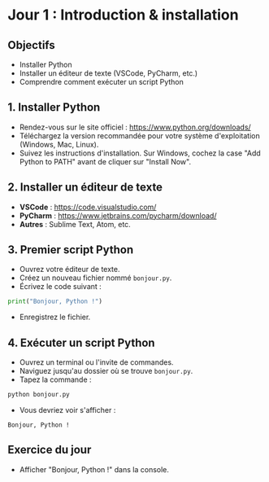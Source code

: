 # Jour 1 : Introduction & installation

## Objectifs
- Installer Python
- Installer un éditeur de texte (VSCode, PyCharm, etc.)
- Comprendre comment exécuter un script Python

## 1. Installer Python
- Rendez-vous sur le site officiel : https://www.python.org/downloads/
- Téléchargez la version recommandée pour votre système d'exploitation (Windows, Mac, Linux).
- Suivez les instructions d'installation. Sur Windows, cochez la case "Add Python to PATH" avant de cliquer sur "Install Now".

## 2. Installer un éditeur de texte
- **VSCode** : https://code.visualstudio.com/
- **PyCharm** : https://www.jetbrains.com/pycharm/download/
- **Autres** : Sublime Text, Atom, etc.

## 3. Premier script Python
- Ouvrez votre éditeur de texte.
- Créez un nouveau fichier nommé `bonjour.py`.
- Écrivez le code suivant :

```python
print("Bonjour, Python !")
```

- Enregistrez le fichier.

## 4. Exécuter un script Python
- Ouvrez un terminal ou l'invite de commandes.
- Naviguez jusqu'au dossier où se trouve `bonjour.py`.
- Tapez la commande :

```bash
python bonjour.py
```

- Vous devriez voir s'afficher :

```
Bonjour, Python !
```

## Exercice du jour
- Afficher "Bonjour, Python !" dans la console. 